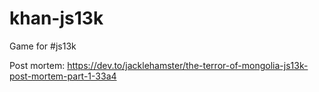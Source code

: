 # khan-js13k

Game for #js13k

Post mortem: https://dev.to/jacklehamster/the-terror-of-mongolia-js13k-post-mortem-part-1-33a4
